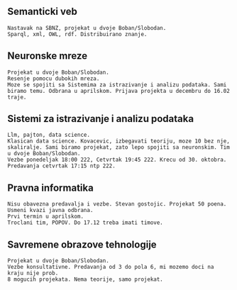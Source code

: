 ## Semanticki veb

    Nastavak na SBNZ, projekat u dvoje Boban/Slobodan.
    Sparql, xml, OWL, rdf. Distribuirano znanje.

## Neuronske mreze

    Projekat u dvoje Boban/Slobodan.
    Resenje pomocu dubokih mreza.
    Moze se spojiti sa Sistemima za istrazivanje i analizu podataka. Sami biramo temu. Odbrana u aprilskom. Prijava projekta u decembru do 16.02 traje.

## Sistemi za istrazivanje i analizu podataka

    Llm, pajton, data science.
    Klasican data science. Kovacevic, izbegavati teoriju, moze 10 bez nje, skaliralje. Sami biramo projekat, zato lepo spojiti sa neuronskim. Tim u dvoje Boban/Slobodan.
    Vezbe ponedeljak 18:00 222, Cetvrtak 19:45 222. Krecu od 30. oktobra.
    Predavanja cetvrtak 17:15 ntp 222.

## Pravna informatika

    Nisu obavezna predavalja i vezbe. Stevan gostojic. Projekat 50 poena. Usmeni kvazi javna odbrana.
    Prvi termin u aprilskom.
    Troclani tim, POPOV. Do 17.12 treba imati timove. 

## Savremene obrazove tehnologije

    Projekat u dvoje Boban/Slobodan.
    Vezbe konsultativne. Predavanja od 3 do pola 6, mi mozemo doci na kraju nije prob.
    8 mogucih projekata. Nema teorije, samo projekat.